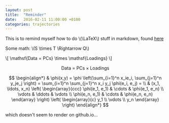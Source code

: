 ```yaml
---
layout: post
title:  "Reminder"
date:   2016-02-11 11:00:00 +0100
categories: trajectories
---
```

<script src="http://cdn.mathjax.org/mathjax/latest/MathJax.js?config=TeX-AMS-MML_HTMLorMML" type="text/javascript"></script>

This is to remind myself how to do \\(\LaTeX\\) stuff in markdown, found [here](http://gastonsanchez.com/opinion/2014/02/16/Mathjax-with-jekyll/)

Some math: \\(S \times T \Rightarrow Q\\)

\\[ \mathsf{Data = PCs} \times \mathsf{Loadings} \\]

$$ \mbox{Data = PCs} \times \mbox{Loadings} $$

$$
\begin{align*}
  & \phi(x,y) = \phi \left(\sum_{i=1}^n x_ie_i, \sum_{j=1}^n y_je_j \right)
  = \sum_{i=1}^n \sum_{j=1}^n x_i y_j \phi(e_i, e_j) = \\
  & (x_1, \ldots, x_n) \left( \begin{array}{ccc}
      \phi(e_1, e_1) & \cdots & \phi(e_1, e_n) \\
      \vdots & \ddots & \vdots \\
      \phi(e_n, e_1) & \cdots & \phi(e_n, e_n)
    \end{array} \right)
  \left( \begin{array}{c}
      y_1 \\
      \vdots \\
      y_n
    \end{array} \right)
\end{align*}
$$

which doesn't seem to render on github.io...
